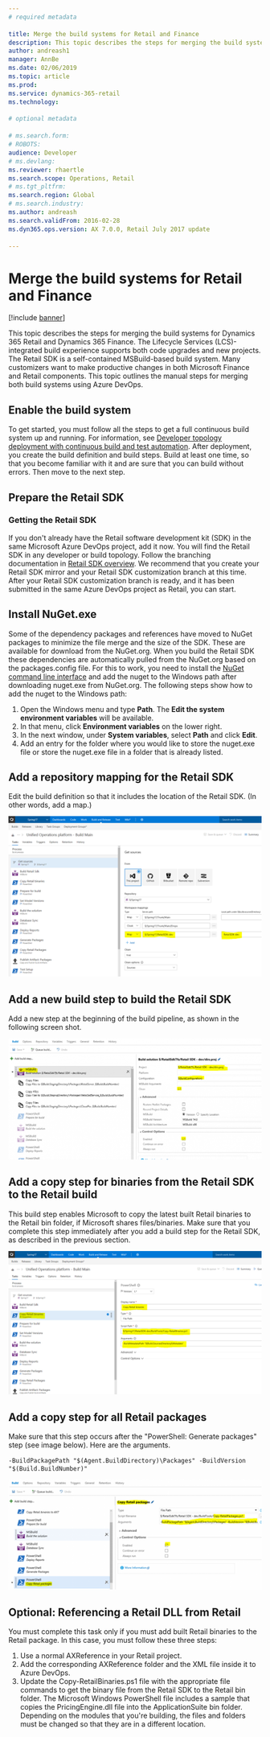 ```yaml
---
# required metadata

title: Merge the build systems for Retail and Finance
description: This topic describes the steps for merging the build systems for both Dynamics 365 Retail and Dynamics 365 Finance using Azure DevOps.  
author: andreash1
manager: AnnBe
ms.date: 02/06/2019
ms.topic: article
ms.prod: 
ms.service: dynamics-365-retail
ms.technology: 

# optional metadata

# ms.search.form: 
# ROBOTS: 
audience: Developer
# ms.devlang: 
ms.reviewer: rhaertle
ms.search.scope: Operations, Retail
# ms.tgt_pltfrm: 
ms.search.region: Global
# ms.search.industry: 
ms.author: andreash
ms.search.validFrom: 2016-02-28
ms.dyn365.ops.version: AX 7.0.0, Retail July 2017 update

---
```


# Merge the build systems for Retail and Finance

[!include [banner](../../includes/banner.md)]


This topic describes the steps for merging the build systems for Dynamics 365 Retail and Dynamics 365 Finance. The Lifecycle Services (LCS)-integrated build experience supports both code upgrades and new projects. The Retail SDK is a self-contained MSBuild-based build system. Many customizers want to make productive changes in both Microsoft Finance and Retail components. This topic outlines the manual steps for merging both build systems using Azure DevOps. 


## Enable the build system

To get started, you must follow all the steps to get a full continuous build system up and running. For information, see [Developer topology deployment with continuous build and test automation](../../../dev-itpro/perf-test/continuous-build-test-automation.md). After deployment, you create the build definition and build steps. Build at least one time, so that you become familiar with it and are sure that you can build without errors. Then move to the next step.

## Prepare the Retail SDK

### Getting the Retail SDK

If you don't already have the Retail software development kit (SDK) in the same Microsoft Azure DevOps project, add it now. You will find the Retail SDK in any developer or build topology. Follow the branching documentation in [Retail SDK overview](retail-sdk-overview.md). We recommend that you create your Retail SDK mirror and your Retail SDK customization branch at this time. After your Retail SDK customization branch is ready, and it has been submitted in the same Azure DevOps project as Retail, you can start.

## Install NuGet.exe 

Some of the dependency packages and references have moved to NuGet packages to minimize the file merge and the size of the SDK. These are available for download from the NuGet.org. When you build the Retail SDK these dependencies are automatically pulled from the NuGet.org based on the packages.config file. For this to work, you need to install the [NuGet command line interface](https://docs.microsoft.com/nuget/tools/nuget-exe-cli-reference#installing-nugetexe) and add the nuget to the Windows path after downloading nuget.exe from NuGet.org. The following steps show how to add the nuget to the Windows path:

1. Open the Windows menu and type **Path**. The **Edit the system environment variables** will be available. 
2. In that menu, click **Environment variables** on the lower right.
3. In the next window, under **System variables**, select **Path** and click **Edit**.
4. Add an entry for the folder where you would like to store the nuget.exe file or store the nuget.exe file in a folder that is already listed.

## Add a repository mapping for the Retail SDK

Edit the build definition so that it includes the location of the Retail SDK. (In other words, add a map.)

[![Adding a repository mapping for the Retail SDK](./media/build-map-addition.png)](./media/build-map-addition.png)

## Add a new build step to build the Retail SDK

Add a new step at the beginning of the build pipeline, as shown in the following screen shot.

[![Adding a new build step to build the Retail SDK](./media/new-build-step-1024x527.png)](./media/new-build-step.png)

## Add a copy step for binaries from the Retail SDK to the Retail build

This build step enables Microsoft to copy the latest built Retail binaries to the Retail bin folder, if Microsoft shares files/binaries. Make sure that you complete this step immediately after you add a build step for the Retail SDK, as described in the previous section.

[![Adding a copy step for binaries from the Retail SDK to the Retail build](./media/binary-drop-to-ax.png)](./media/binary-drop-to-ax.png)

## Add a copy step for all Retail packages

Make sure that this step occurs after the "PowerShell: Generate packages" step (see image below). Here are the arguments.

```
-BuildPackagePath "$(Agent.BuildDirectory)\Packages" -BuildVersion "$(Build.BuildNumber)"
```

[![Adding a copy step for all Retail packages](./media/package-drop-1024x473.png)](./media/package-drop.png)

## Optional: Referencing a Retail DLL from Retail

You must complete this task only if you must add built Retail binaries to the Retail package. In this case, you must follow these three steps:

1. Use a normal AXReference in your Retail project.
2. Add the corresponding AXReference folder and the XML file inside it to Azure DevOps.
3. Update the Copy-RetailBinaries.ps1 file with the appropriate file commands to get the binary file from the Retail SDK to the Retail bin folder. The Microsoft Windows PowerShell file includes a sample that copies the PricingEngine.dll file into the ApplicationSuite bin folder. Depending on the modules that you're building, the files and folders must be changed so that they are in a different location.
